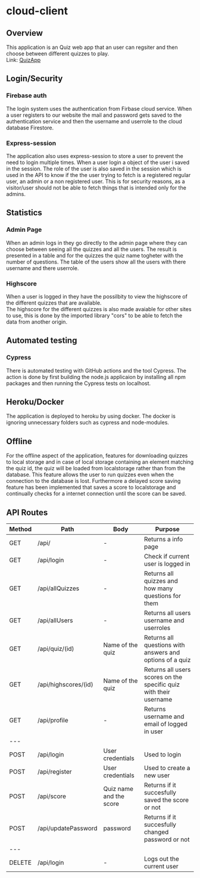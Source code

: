 # cloud-client

## Overview
This application is an Quiz web app that an user can regsiter and then choose between different quizzes to play.
</br>
Link: <a href="https://mysterious-taiga-32214.herokuapp.com/">QuizApp</a>

## Login/Security
### Firebase auth
The login system uses the authentication from Firbase cloud service. When a user registers to our website the mail and password gets saved to the authentication service and then the username and userrole to the cloud database Firestore.
<br/>
### Express-session
The application also uses express-session to store a user to prevent the need to login multiple times. When a user login a object of the user i saved in the session. The role of the user is also saved in the session which is used in the API to know if the the user trying to fetch is a registered regular user, an admin or a non registered user. This is for security reasons, as a visitor/user should not be able to fetch things that is intended only for the admins.

## Statistics
### Admin Page
When an admin logs in they go directly to the admin page where they can choose between seeing all the quizzes and all the users. The result is presented in a table and for the quizzes the quiz name togheter with the number of questions. The table of the users show all the users with there username and there userrole.

### Highscore 
When a user is logged in they have the possilbity to view the highscore of the different quizzes that are available.
</br>
The highscore for the different quizzes is also made avaiable for other sites to use, this is done by the imported library "cors" to be able to fetch the data from another origin.
## Automated testing
### Cypress
There is automated testing with GitHub actions and the tool Cypress. The action is done by first building the node.js applicaion by installing all npm packages and then running the Cypress tests on localhost.

## Heroku/Docker
The application is deployed to heroku by using docker. The docker is ignoring unnecessary folders such as cypress and node-modules.

## Offline
For the offline aspect of the application, features for downloading quizzes to local storage and in case of local storage containing an element matching the quiz id, the quiz will be loaded from localstorage rather than from the database. This feature allows the user to run quizzes even when the connection to the database is lost. Furthermore a delayed score saving feature has been implemented that saves a score to localstorage and continually checks for a internet connection until the score can be saved.

## API Routes
Method | Path | Body | Purpose |
--- | --- | --- | --- |
GET | /api/ | - | Returns a info page |
GET | /api/login | - | Check if current user is logged in |
GET | /api/allQuizzes | - | Returns all quizzes and how many questions for them |
GET | /api/allUsers | - | Returns all users username and userroles |
GET | /api/quiz/(id) | Name of the quiz | Returns all questions with answers and options of a quiz |
GET | /api/highscores/(id) | Name of the quiz | Returns all users scores on the specific quiz with their username |
GET | /api/profile | - | Returns username and email of logged in user |
--- | 
POST | /api/login | User credentials | Used to login |
POST | /api/register | User credentials | Used to create a new user |
POST | /api/score | Quiz name and the score | Returns if it succesfully saved the score or not |
POST | /api/updatePassword | password | Returns if it succesfully changed password or not |
--- | 
DELETE | /api/login | - | Logs out the current user |

